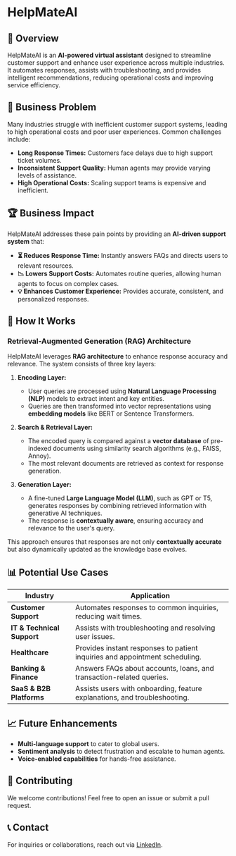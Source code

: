 # HelpMateAI

## 🚀 Overview
HelpMateAI is an **AI-powered virtual assistant** designed to streamline customer support and enhance user experience across multiple industries. It automates responses, assists with troubleshooting, and provides intelligent recommendations, reducing operational costs and improving service efficiency.

## 🎯 Business Problem
Many industries struggle with inefficient customer support systems, leading to high operational costs and poor user experiences. Common challenges include:
- **Long Response Times:** Customers face delays due to high support ticket volumes.
- **Inconsistent Support Quality:** Human agents may provide varying levels of assistance.
- **High Operational Costs:** Scaling support teams is expensive and inefficient.

## 🏆 Business Impact
HelpMateAI addresses these pain points by providing an **AI-driven support system** that:
- **⏳ Reduces Response Time:** Instantly answers FAQs and directs users to relevant resources.
- **📉 Lowers Support Costs:** Automates routine queries, allowing human agents to focus on complex cases.
- **💡 Enhances Customer Experience:** Provides accurate, consistent, and personalized responses.

## 🔬 How It Works
### Retrieval-Augmented Generation (RAG) Architecture
HelpMateAI leverages **RAG architecture** to enhance response accuracy and relevance. The system consists of three key layers:

1. **Encoding Layer:**
   - User queries are processed using **Natural Language Processing (NLP)** models to extract intent and key entities.
   - Queries are then transformed into vector representations using **embedding models** like BERT or Sentence Transformers.
   
2. **Search & Retrieval Layer:**
   - The encoded query is compared against a **vector database** of pre-indexed documents using similarity search algorithms (e.g., FAISS, Annoy).
   - The most relevant documents are retrieved as context for response generation.
   
3. **Generation Layer:**
   - A fine-tuned **Large Language Model (LLM)**, such as GPT or T5, generates responses by combining retrieved information with generative AI techniques.
   - The response is **contextually aware**, ensuring accuracy and relevance to the user's query.

This approach ensures that responses are not only **contextually accurate** but also dynamically updated as the knowledge base evolves.

## 📊 Potential Use Cases
| Industry | Application |
|----------|------------|
| **Customer Support** | Automates responses to common inquiries, reducing wait times. |
| **IT & Technical Support** | Assists with troubleshooting and resolving user issues. |
| **Healthcare** | Provides instant responses to patient inquiries and appointment scheduling. |
| **Banking & Finance** | Answers FAQs about accounts, loans, and transaction-related queries. |
| **SaaS & B2B Platforms** | Assists users with onboarding, feature explanations, and troubleshooting. |

## 📈 Future Enhancements
- **Multi-language support** to cater to global users.
- **Sentiment analysis** to detect frustration and escalate to human agents.
- **Voice-enabled capabilities** for hands-free assistance.

## 🤝 Contributing
We welcome contributions! Feel free to open an issue or submit a pull request.

## 📞 Contact
For inquiries or collaborations, reach out via [LinkedIn](https://www.linkedin.com/in/ayushi-pitchika).
